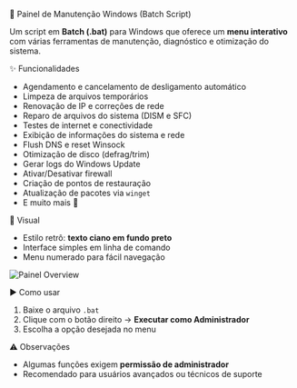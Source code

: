🔧 Painel de Manutenção Windows (Batch Script)

Um script em **Batch (.bat)** para Windows que oferece um **menu interativo** com várias ferramentas de manutenção, diagnóstico e otimização do sistema.

✨ Funcionalidades

* Agendamento e cancelamento de desligamento automático
* Limpeza de arquivos temporários
* Renovação de IP e correções de rede
* Reparo de arquivos do sistema (DISM e SFC)
* Testes de internet e conectividade
* Exibição de informações do sistema e rede
* Flush DNS e reset Winsock
* Otimização de disco (defrag/trim)
* Gerar logs do Windows Update
* Ativar/Desativar firewall
* Criação de pontos de restauração
* Atualização de pacotes via `winget`
* E muito mais 🚀

🎨 Visual

* Estilo retrô: **texto ciano em fundo preto**
* Interface simples em linha de comando
* Menu numerado para fácil navegação

![Painel Overview](https://media.discordapp.net/attachments/1275291031847567393/1422666287414251591/image.png?ex=68e0cc7a&is=68df7afa&hm=a78443b78d402a3918aed8d615cf85590937bd9b5882a85a94c17e8a14a891e2&=&format=webp&quality=lossless)

▶️ Como usar

1. Baixe o arquivo `.bat`
2. Clique com o botão direito → **Executar como Administrador**
3. Escolha a opção desejada no menu

⚠️ Observações

* Algumas funções exigem **permissão de administrador**
* Recomendado para usuários avançados ou técnicos de suporte

